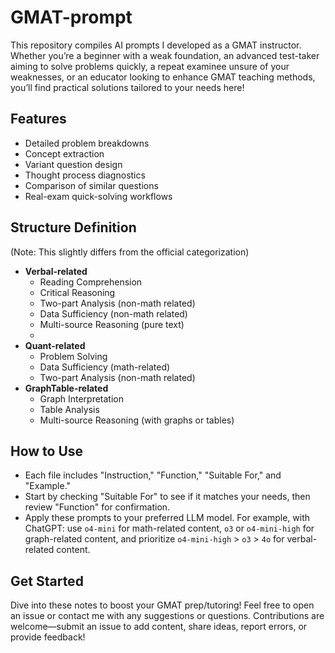 # GMAT-prompt

This repository compiles AI prompts I developed as a GMAT instructor. Whether you’re a beginner with a weak foundation, an advanced test-taker aiming to solve problems quickly, a repeat examinee unsure of your weaknesses, or an educator looking to enhance GMAT teaching methods, you’ll find practical solutions tailored to your needs here!

## Features
- Detailed problem breakdowns
- Concept extraction
- Variant question design
- Thought process diagnostics
- Comparison of similar questions
- Real-exam quick-solving workflows

## Structure Definition
(Note: This slightly differs from the official categorization)
- **Verbal-related**  
  - Reading Comprehension  
  - Critical Reasoning  
  - Two-part Analysis (non-math related)  
  - Data Sufficiency (non-math related)
  - Multi-source Reasoning (pure text)
  -   
- **Quant-related**  
  - Problem Solving  
  - Data Sufficiency (math-related)
  - Two-part Analysis (non-math related)  
- **GraphTable-related**  
  - Graph Interpretation  
  - Table Analysis  
  - Multi-source Reasoning (with graphs or tables) 

## How to Use
- Each file includes "Instruction," "Function," "Suitable For," and "Example."  
- Start by checking "Suitable For" to see if it matches your needs, then review "Function" for confirmation.  
- Apply these prompts to your preferred LLM model. For example, with ChatGPT: use `o4-mini` for math-related content, `o3` or `o4-mini-high` for graph-related content, and prioritize `o4-mini-high` > `o3` > `4o` for verbal-related content.

## Get Started
Dive into these notes to boost your GMAT prep/tutoring! Feel free to open an issue or contact me with any suggestions or questions. Contributions are welcome—submit an issue to add content, share ideas, report errors, or provide feedback!
